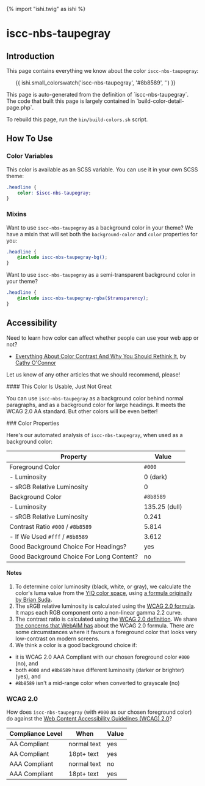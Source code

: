 {% import "ishi.twig" as ishi %}
# iscc-nbs-taupegray

## Introduction

This page contains everything we know about the color `iscc-nbs-taupegray`:

<div class="grid">
    <div class="cell">
        <div class="swatch">
            <ul>
                {{ ishi.small_colorswatch('iscc-nbs-taupegray', '#8b8589', '') }}
            </ul>
        </div>
    </div>
</div>

<div class="callout callout--info" markdown="1">
This page is auto-generated from the definition of `iscc-nbs-taupegray`. The code that built this page is largely contained in `build-color-detail-page.php`.

To rebuild this page, run the `bin/build-colors.sh` script.
</div>

## How To Use

### Color Variables

This color is available as an SCSS variable. You can use it in your own SCSS theme:

```scss
.headline {
    color: $iscc-nbs-taupegray;
}
```

### Mixins

Want to use `iscc-nbs-taupegray` as a background color in your theme? We have a mixin that will set both the `background-color` and `color` properties for you:

```scss
.headline {
    @include iscc-nbs-taupegray-bg();
}
```

Want to use `iscc-nbs-taupegray` as a semi-transparent background color in your theme?

```scss
.headline {
    @include iscc-nbs-taupegray-rgba($transparency);
}
```

## Accessibility

Need to learn how color can affect whether people can use your web app or not?

* [Everything About Color Contrast And Why You Should Rethink It](https://www.smashingmagazine.com/2014/10/color-contrast-tips-and-tools-for-accessibility/), by [Cathy O'Connor](http://www.twitter.com/cagocon)

Let us know of any other articles that we should recommend, please!
<div class="callout callout--warning" markdown="1">
#### This Color Is Usable, Just Not Great

You can use `iscc-nbs-taupegray` as a background color behind normal paragraphs, and as a background color for large headings. It meets the WCAG 2.0 AA standard. But other colors will be even better!
</div>
### Color Properties

Here's our automated analysis of `iscc-nbs-taupegray`, when used as a background color:

Property | Value
---------|------
Foreground Color | `#000`
- Luminosity | 0 (dark)
- sRGB Relative Luminosity | 0
Background Color | `#8b8589`
- Luminosity | 135.25 (dull)
- sRGB Relative Luminosity | 0.241
Contrast Ratio `#000` / `#8b8589` | 5.814
- If We Used `#fff` / `#8b8589` | 3.612
Good Background Choice For Headings? | yes
Good Background Choice For Long Content? | no

#### Notes

1. To determine color luminosity (black, white, or gray), we calculate the color's luma value from the [YIQ color space](https://en.wikipedia.org/wiki/YIQ), using [a formula originally by Brian Suda](https://24ways.org/2010/calculating-color-contrast/).
1. The sRGB relative luminosity is calculated using the [WCAG 2.0 formula](https://www.w3.org/TR/WCAG20/#relativeluminancedef). It maps each RGB component onto a non-linear gamma 2.2 curve.
1. The contrast ratio is calculated using the [WCAG 2.0 definition](https://www.w3.org/TR/2008/REC-WCAG20-20081211/#contrast-ratiodef). We share [the concerns that WebAIM has](http://webaim.org/blog/wcag-2-1-feedback/) about the WCAG 2.0 formula. There are some circumstances where it favours a foreground color that looks very low-contrast on modern screens.
1. We think a color is a good background choice if:
  - it is WCAG 2.0 AAA Compliant with our chosen foreground color `#000` (no), and
  - both `#000` and `#8b8589` have different luminosity (darker or brighter) (yes), and
  - `#8b8589` isn't a mid-range color when converted to grayscale (no)

### WCAG 2.0

How does `iscc-nbs-taupegray` (with `#000` as our chosen foreground color) do against the [Web Content Accessibility Guidelines (WCAG) 2.0](https://www.w3.org/TR/WCAG20/)?

Compliance Level | When | Value
-----------------|------|------
AA Compliant | normal text | yes
AA Compliant | 18pt+ text | yes
AAA Compliant | normal text | no
AAA Compliant | 18pt+ text | yes